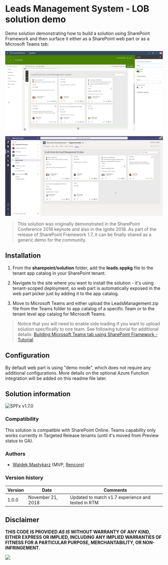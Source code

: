 # Leads Management System - LOB solution demo

Demo solution demonstrating how to build a solution using SharePoint Framework and then surface it either as a SharePoint web part or as a Microsoft Teams tab:

![SharePoint web part](./assets/webpart-solution.png)

![Teams Tab](./assets/teams-tab-solution.png)

> This solution was originally demonstrated in the SharePoint Conference 2018 keynote and also in the Ignite 2018. As part of the release of SharePoint Framework 1.7, it can be finally shared as a generic demo for the community. 

## Installation

1. From the **sharepoint/solution** folder, add the **leads.sppkg** file to the tenant app catalog in your SharePoint tenant.

2. Navigate to the site where you want to install the solution - it's using tenant-scoped deployment, so web part is automatically exposed in the web part picker just by adding it to the app catalog.

3. Move to Microsoft Teams and either upload the LeadsManagement.zip file from the Teams folder to app catalog of a specific Team or to the tenant level app catalog for Microsoft Teams. 

> Notice that you will need to enable side loading if you want to upload solution specifically to one team. See following tutorial for additional details: [Building Microsoft Teams tab using SharePoint Framework - Tutorial](https://docs.microsoft.com/en-us/sharepoint/dev/spfx/web-parts/get-started/using-web-part-as-ms-teams-tab).

## Configuration

By default web part is using "demo mode", which does not require any additional configurations. More details on the optional Azure Function integration will be added on this readme file later.

## Solution information

![SPFx v1.7.0](https://img.shields.io/badge/SPFx-1.7.0-green.svg)

### Compatibility

This solution is compatible with SharePoint Online. Teams capability only works currently in Targeted Release tenants (until it's moved from Preview status to GA).

### Authors

- [Waldek Mastykarz](https://github.com/waldekmastykarz) (MVP, [Rencore](https://rencore.com))

### Version history

Version|Date|Comments
-------|----|--------
1.0.0|November 21, 2018|Updated to match v1.7 experience and tested in RTM

## Disclaimer

**THIS CODE IS PROVIDED *AS IS* WITHOUT WARRANTY OF ANY KIND, EITHER EXPRESS OR IMPLIED, INCLUDING ANY IMPLIED WARRANTIES OF FITNESS FOR A PARTICULAR PURPOSE, MERCHANTABILITY, OR NON-INFRINGEMENT.**

![](https://telemetry.sharepointpnp.com/sp-dev-solutions/solutions/LeadsLOBSolution)